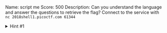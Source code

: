 Name: script me
Score: 500
Description: Can you understand the language and answer the questions to retrieve the flag? Connect to the service with <code>nc 2018shell1.picoctf.com 61344</code>
<details><summary>Hint #1</summary>Maybe try writing a python script?</details>